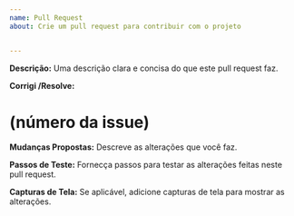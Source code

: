 ```yaml
---
name: Pull Request
about: Crie um pull request para contribuir com o projeto


---
```


**Descrição:**
Uma descrição clara e concisa do que este pull request faz.


**Corrigi /Resolve:**
# (número da issue)


**Mudanças Propostas:**
Descreve as alterações que você faz.

**Passos de Teste:**
Fornecça passos para testar as alterações feitas neste pull request.


**Capturas de Tela:**
Se aplicável, adicione capturas de tela para mostrar as alterações.


